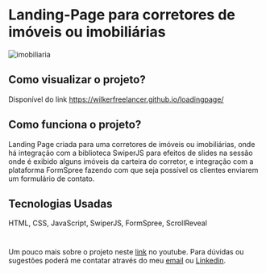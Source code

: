 # Landing-Page para corretores de imóveis ou imobiliárias 

![imobiliaria](https://scontent.xx.fbcdn.net/v/t1.15752-9/453700598_833375652254679_4102701121742783334_n.png?_nc_cat=106&ccb=1-7&_nc_sid=0024fc&_nc_ohc=X6Pda0aMP6AQ7kNvgFs3gv4&_nc_ad=z-m&_nc_cid=0&_nc_ht=scontent.xx&oh=03_Q7cD1QFFOZGHuU_CUczQvp7mVv1HuswmyeCfoguvCcPqBqdzSA&oe=66ECA520)


## Como visualizar o projeto?
Disponível do link https://wilkerfreelancer.github.io/loadingpage/

## Como funciona o projeto?
Landing Page criada para uma corretores de imóveis ou imobiliárias, onde há integração com a biblioteca SwiperJS para efeitos de slides na sessão onde é exibido alguns imóveis da carteira do corretor, e integração com a plataforma FormSpree fazendo com que seja possível os clientes enviarem um formulário de contato.

## Tecnologias Usadas
HTML, CSS, JavaScript, SwiperJS, FormSpree, ScrollReveal


##


#


Um pouco mais sobre o projeto neste [link](https://youtu.be/l78bdUIQ7N8) no youtube.
Para dúvidas ou sugestões poderá me contatar através do meu [email](mailto:jonathancosta746@gmail.com) ou [Linkedin](https://www.linkedin.com/in/jonathansantos-costa/).
